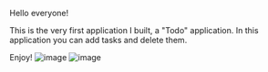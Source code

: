 Hello everyone!

This is the very first application I built, a "Todo" application.
In this application you can add tasks and delete them.

Enjoy!
![image](https://user-images.githubusercontent.com/92684210/229439464-b2698529-451b-4762-8d15-e16f365c5ac5.png)
![image](https://user-images.githubusercontent.com/92684210/229439495-a7f5e13f-bfe1-4fdf-ac37-4a927b55fc91.png)
